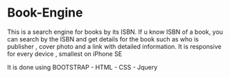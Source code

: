 # Book-Engine
This is a search engine for books by its ISBN. If u know ISBN of a book, you can search by the ISBN and get details for the book such as who is publisher , cover photo and a link with detailed information. It is responsive for every device , smallest on iPhone SE

It is done using BOOTSTRAP - HTML - CSS - Jquery
